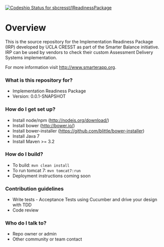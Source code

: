[ ![Codeship Status for sbcresst/IReadinessPackage](https://codeship.com/projects/0d0b1a20-6080-0132-c347-02eb9615503b/status)](https://codeship.com/projects/51655)

# Overview #
This is the source repository for the Implementation Readiness Package (IRP) developed by UCLA CRESST as part of the Smarter Balance initiative.
IRP can be used by vendors to check their custom Assessment Delivery Systems implementation.

For more information visit http://www.smarterapp.org.

### What is this repository for? ###

* Implementation Readiness Package
* Version: 0.0.1-SNAPSHOT

### How do I get set up? ###

* Install node/npm (http://nodejs.org/download/)
* Install bower (http://bower.io/)
* Install bower-installer (https://github.com/blittle/bower-installer)
* Install Java 7
* Install Maven >= 3.2

### How do I build? ###
* To build: `mvn clean install`
* To run tomcat 7: `mvn tomcat7:run`
* Deployment instructions coming soon

### Contribution guidelines ###

* Write tests - Acceptance Tests using Cucumber and drive your design with TDD
* Code review

### Who do I talk to? ###

* Repo owner or admin
* Other community or team contact